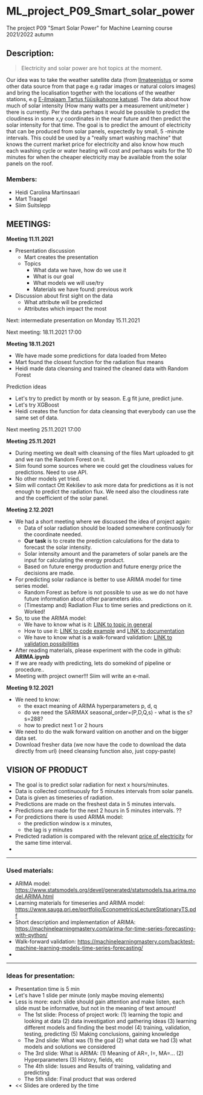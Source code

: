 # ML_project_P09_Smart_solar_power
The project P09 "Smart Solar Power" for Machine Learning course 2021/2022 autumn

## Description:

> Electricity and solar power are hot topics at the moment.

Our idea was to take the weather satellite data (from [Ilmateenistus](https://www.ilmateenistus.ee/ilm/ilmavaatlused/satelliidipildid/infrapunane-pilt/)  or some other data source from that page e.g radar images or natural colors images) and bring the localisation together with the locations of the weather stations, e.g [E-ilmajaam Tartus füüsikahoone katusel](https://meteo.physic.ut.ee/). The data about how much of solar intensity (How many watts per a measurement unit/meter ) there is currently. Per the data perhaps it would be possible to predict the cloudiness in some x,y coordinates in the near future and then predict the solar intensity for that time. The goal is to predict the amount of electricity that can be produced from solar panels, expectedly by small, 5 -minute intervals. This could be used by a "really smart washing machine" that knows the current market price for electricity and also know how much each washing cycle or water heating will cost and perhaps waits for the 10 minutes for when the cheaper electricity may be available from the solar panels on the roof.

### Members:
- Heidi Carolina Martinsaari
- Mart Traagel
- Siim Suitslepp


## MEETINGS:

**Meeting 11.11.2021**

- Presentation discussion
  - Mart creates the presentation
  - Topics
    - What data we have, how do we use it
    - What is our goal
    - What models we will use/try
    - Materials we have found: previous work
- Discussion about first sight on the data
  - What attribute will be predicted
  - Attributes which impact the most

Next: intermediate presentation on Monday 15.11.2021

Next meeting: 18.11.2021 17:00

**Meeting 18.11.2021**

- We have made some predictions for data loaded from Meteo
- Mart found the closest function for the radiation flux means
- Heidi made data cleansing and trained the cleaned data with Random Forest 

Prediction ideas
- Let's try to predict by month or by season. E.g fit june, predict june.
- Let's try XGBoost
- Heidi creates the function for data cleansing that everybody can use the same set of data.

Next meeting 25.11.2021 17:00

**Meeting 25.11.2021**

- During meeting we dealt with cleansing of the files Mart uploaded to git and we ran the Random Forest on it.
- Siim found some sources where we could get the cloudiness values for predictions. Need to use API.
- No other models yet tried.
- Siim will contact Ott Kekišev to ask more data for predictions as it is not enough to predict the radiation flux. 
  We need also the cloudiness rate and the coefficient of the solar panel.

**Meeting 2.12.2021**

- We had a short meeting where we discussed the idea of project again:
  - Data of solar radiation should be loaded somewhere continuosly for the coordinate needed.
  - **Our task** is to create the prediction calculations for the data to forecast the solar intensity.
  - Solar intensity amount and the parameters of solar panels are the input for calculating the energy product.
  - Based on future energy production and future energy price the decisions are made.
- For predicting solar radiance is better to use ARIMA model for time series model.
  - Random Forest as before is not possible to use as we do not have future information about other parameters also.
  - (Timestamp and) Radiation Flux to time series and predictions on it. Worked!
- So, to use the ARIMA model:
  - We have to know what is it: [LINK to topic in general](https://www.sauga.pri.ee/portfolio/EconometricsLectureStationaryTS.pdf)
  - How to use it: [LINK to code example](https://machinelearningmastery.com/arima-for-time-series-forecasting-with-python/) and [LINK to documentation](https://www.statsmodels.org/dev/generated/statsmodels.tsa.arima.model.ARIMA.html?highlight=arima#statsmodels.tsa.arima.model.ARIMA)
  - We have to know what is a walk-forward validation: [LINK to validation possibilities](https://machinelearningmastery.com/backtest-machine-learning-models-time-series-forecasting/)
- After reading materials, please experiment with the code in github: **ARIMA.ipynb**
- If we are ready with predicting, lets do somekind of pipeline or procedure.. 
- Meeting with project owner!!! Siim will write an e-mail.


**Meeting 9.12.2021**
- We need to know:
  - the exact meaning of ARIMA hyperparameters p, d, q
  - do we need the SARIMAX seasonal_order=(P,D,Q,s) - what is the s? s=288?
  - how to predict next 1 or 2 hours 
- We need to do the walk forward valition on another and on the bigger data set.
- Download fresher data (we now have the code to download the data directly from url) (need cleansing function also, just copy-paste)


## VISION OF PRODUCT
- The goal is to predict solar radiation for next x hours/minutes.
- Data is collected continuously for 5 minutes intervals from solar panels.
- Data is given as timeseries of radiation.
- Predictions are made on the freshest data in 5 minutes intervals. 
- Predictions are made for the next 2 hours in 5 minutes intervals. ??
- For predictions there is used ARIMA model: 
  - the prediction window is x minutes,
  - the lag is y minutes
- Predicted radiation is compared with the relevant [price of electricity](https://www.nordpoolgroup.com/Market-data1/Dayahead/Area-Prices/EE/Hourly/?view=table) for the same time interval.
-
------
### Used materials:
- ARIMA model: https://www.statsmodels.org/devel/generated/statsmodels.tsa.arima.model.ARIMA.html
- Learning materials for timeseries and ARIMA model: https://www.sauga.pri.ee/portfolio/EconometricsLectureStationaryTS.pdf
- Short description and implementation of ARIMA: https://machinelearningmastery.com/arima-for-time-series-forecasting-with-python/
- Walk-forward validation: https://machinelearningmastery.com/backtest-machine-learning-models-time-series-forecasting/
-
-----
### Ideas for presentation:
- Presentation time is 5 min
- Let's have 1 slide per minute (only maybe moving elements)
- Less is more: each slide should gain attention and make listen, each slide must be informative, but not in the meaning of text amount!
  - The 1st slide: Process of project work: (1) learning the topic and looking at data (2) data investigation and gathering ideas (3) learning different models and finding the best model (4) training, validation, testing, predicting (5) Making conclusions, gaining knowledge
  - The 2nd slide: What was (1) the goal (2) what data we had (3) what models and solutions we considered
  - The 3rd slide: What is ARIMA: (1) Meaning of AR=, I=, MA=... (2) Hyperparameters (3) History, fields, etc
  - The 4th slide: Issues and Results of training, validating and predicting
  - The 5th slide: Final product that was ordered
- << Slides are ordered by the time
